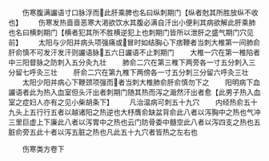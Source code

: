 <!-- { "loadSidebar": true } -->
　　伤寒腹满讝语寸口脉浮而此肝乘脾也名曰纵刺期门【纵者尅其所胜放纵不收也】
　　伤寒发热啬啬恶寒大渇欲饮水其腹必满自汗出小便利其病欲解此肝乘肺也名曰横刺期门【横者犯其所不胜横逆犯上也刺期门皆所以泄肝之盛气期门穴见前】
　　太阳与少阳并病头项强痛或冒时如结胸心下痞鞭者当刺大椎第一间肺俞肝俞慎不可发汗发汗则讝语脉五六日讝语不止刺期门
　　大椎一穴在第一椎陷者中三阳督脉之防刺入五分灸九壮
　　肺俞二穴在第三椎下两旁各一寸五分刺入三分留七呼灸三壮
　　肝俞二穴在第九椎下两傍各一寸五分刺三分留六呼灸三壮
　　太阳少阳并病心下鞭颈项强而者当刺大椎肺俞肝俞慎勿下之
　　阳明病下血讝语者此为热入血室但头汗出者刺期门随其热而泻之濈然汗出者愈【此男子热入血室之症妇人亦有之见小柴胡条下】
　　凡治温病可刺五十九穴
　　内经热俞五十九头上五行行五者以越诸阳之热逆也大杼膺俞缺盆背俞此八者以泻胸中之热也气冲三里巨虚上下廉此八者以泻胃中之热也云门防骨委中髓空此八者以泻四支之热也五脏俞旁五此十者以泻五脏之热也凡此五十九穴者皆热之左右也









　　伤寒类方卷下
